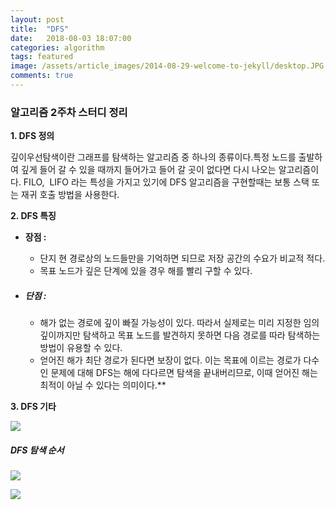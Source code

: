 ```yaml
---
layout: post
title:  "DFS"
date:   2018-08-03 18:07:00
categories: algorithm
tags: featured
image: /assets/article_images/2014-08-29-welcome-to-jekyll/desktop.JPG
comments: true
---
```



### **알고리즘 2주차 스터디 정리**



**1. DFS 정의**

깊이우선탐색이란 그래프를 탐색하는 알고리즘 중 하나의 종류이다.특정 노드를 출발하여 깊게 들어 갈 수 있을 때까지 들어가고 들어 갈 곳이 없다면 다시 나오는 알고리즘이다. FILO,  LIFO 라는 특성을 가지고 있기에 DFS 알고리즘을 구현할때는 보통 스택 또는 재귀 호출 방법을 사용한다.



**2. DFS 특징**

- **장점 :**

  - 단지 현 경로상의 노드들만을 기억하면 되므로 저장 공간의 수요가 비교적 적다.
  - 목표 노드가 깊은 단계에 있을 경우 해를 빨리 구할 수 있다.

- ##### 단점 :

  - 해가 없는 경로에 깊이 빠질 가능성이 있다. 따라서 실제로는 미리 지정한 임의 깊이까지만 탐색하고 목표 노드를 발견하지 못하면 다음 경로를 따라 탐색하는 방법이 유용할 수 있다.
  - 얻어진 해가 최단 경로가 된다면 보장이 없다. 이는 목표에 이르는 경로가 다수인 문제에 대해 DFS는 해에 다다르면 탐색을 끝내버리므로, 이때 얻어진 해는 최적이 아닐 수 있다는 의미이다.**



**3. DFS 기타**  

![](https://user-images.githubusercontent.com/20294786/43650343-7ac85728-977a-11e8-8ac8-59c841c6e1af.png)



##### DFS 탐색 순서

![](https://user-images.githubusercontent.com/20294786/43650459-caa80b1c-977a-11e8-8a19-b5d129254370.png)



![](https://user-images.githubusercontent.com/20294786/43650489-dd224ab4-977a-11e8-848a-0e2c400ae9c9.png)


